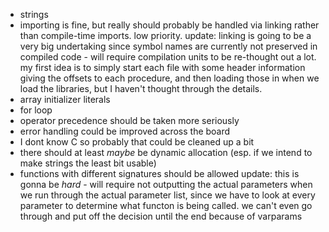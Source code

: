 * strings
* importing is fine, but really should probably be handled via linking rather than compile-time imports. low priority.
  update: linking is going to be a very big undertaking since symbol names are currently not preserved in compiled code - will require compilation units to be re-thought out a lot. my first idea is to simply start each file with some header information giving the offsets to each procedure, and then loading those in when we load the libraries, but I haven't thought through the details.
* array initializer literals
* for loop
* operator precedence should be taken more seriously
* error handling could be improved across the board
* I dont know C so probably that could be cleaned up a bit
* there should at least _maybe_ be dynamic allocation (esp. if we intend to make strings the least bit usable)
* functions with different signatures should be allowed
  update: this is gonna be *hard* - will require not outputting the actual parameters when we run through the actual parameter list, since we have to look at every parameter to determine what functon is being called. we can't even go through and put off the decision until the end because of varparams
